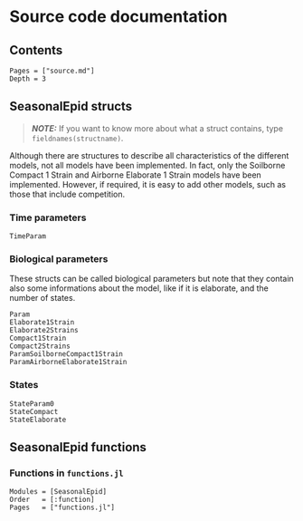 # Source code documentation

## Contents

```@contents
Pages = ["source.md"]
Depth = 3
```

## SeasonalEpid structs

> **_NOTE:_**  If you want to know more about what a struct contains, type `fieldnames(structname)`.

Although there are structures to describe all characteristics of the different models, not all models have been implemented. In fact, only the Soilborne Compact 1 Strain and Airborne Elaborate 1 Strain models have been implemented. However, if required, it is easy to add other models, such as those that include competition. 


### Time parameters

```@docs
TimeParam
```

### Biological parameters

These structs can be called biological parameters but note that they contain also some informations about the model, like if it is elaborate, and the number of states.

```@docs
Param
Elaborate1Strain
Elaborate2Strains
Compact1Strain
Compact2Strains
ParamSoilborneCompact1Strain
ParamAirborneElaborate1Strain
```

### States

```@docs
StateParam0
StateCompact
StateElaborate
```

## SeasonalEpid functions

### Functions in `functions.jl`

```@autodocs
Modules = [SeasonalEpid]
Order   = [:function]
Pages   = ["functions.jl"]
```